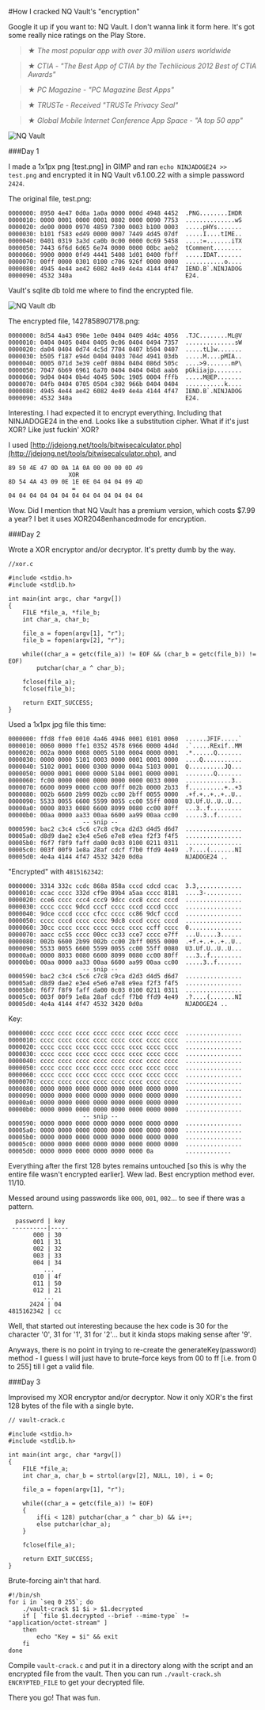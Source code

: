 #How I cracked NQ Vault's "encryption"

Google it up if you want to: NQ Vault. I don't wanna link it form here. It's got some really nice ratings on the Play Store.

>★ _The most popular app with over 30 million users worldwide_

>★ _CTIA - "The Best App of CTIA by the Techlicious 2012 Best of CTIA Awards"_

>★ _PC Magazine - "PC Magazine Best Apps"_

>★ _TRUSTe - Received "TRUSTe Privacy Seal"_

>★ _Global Mobile Internet Conference App Space - "A top 50 app"_

![NQ Vault](assets/img/nq-vault.png "NQ Vault")

###Day 1

I made a 1x1px png [test.png] in GIMP and ran `echo NINJADOGE24 >> test.png` and encrypted it in NQ Vault v6.1.00.22 with a simple password `2424`.

The original file, test.png:

    0000000: 8950 4e47 0d0a 1a0a 0000 000d 4948 4452  .PNG........IHDR
    0000010: 0000 0001 0000 0001 0802 0000 0090 7753  ..............wS
    0000020: de00 0000 0970 4859 7300 0003 b100 0003  .....pHYs.......
    0000030: b101 f583 ed49 0000 0007 7449 4d45 07df  .....I....tIME..
    0000040: 0401 0319 3a3d ca0b 0c00 0000 0c69 5458  ....:=.......iTX
    0000050: 7443 6f6d 6d65 6e74 0000 0000 00bc aeb2  tComment........
    0000060: 9900 0000 0f49 4441 5408 1d01 0400 fbff  .....IDAT.......
    0000070: 00ff 0000 0301 0100 c706 926f 0000 0000  ...........o....
    0000080: 4945 4e44 ae42 6082 4e49 4e4a 4144 4f47  IEND.B`.NINJADOG
    0000090: 4532 340a                                E24.

Vault's sqlite db told me where to find the encrypted file.

![NQ Vault db](assets/img/nq-vault-db.png "NQ Vault db")

The encrypted file, 1427858907178.png:

    0000000: 8d54 4a43 090e 1e0e 0404 0409 4d4c 4056  .TJC........ML@V
    0000010: 0404 0405 0404 0405 0c06 0404 0494 7357  ..............sW
    0000020: da04 0404 0d74 4c5d 7704 0407 b504 0407  .....tL]w.......
    0000030: b505 f187 e94d 0404 0403 704d 4941 03db  .....M....pMIA..
    0000040: 0005 071d 3e39 ce0f 0804 0404 086d 505c  ....>9.......mP\
    0000050: 7047 6b69 6961 6a70 0404 0404 04b8 aab6  pGkiiajp........
    0000060: 9d04 0404 0b4d 4045 500c 1905 0004 fffb  .....M@EP.......
    0000070: 04fb 0404 0705 0504 c302 966b 0404 0404  ...........k....
    0000080: 4945 4e44 ae42 6082 4e49 4e4a 4144 4f47  IEND.B`.NINJADOG
    0000090: 4532 340a                                E24.

Interesting. I had expected it to encrypt everything. Including that NINJADOGE24 in the end. Looks like a substitution cipher. What if it's just XOR? Like just fuckin' XOR?

I used [http://jdejong.net/tools/bitwisecalculator.php](http://jdejong.net/tools/bitwisecalculator.php), and

    89 50 4E 47 0D 0A 1A 0A 00 00 00 0D 49
                     XOR
    8D 54 4A 43 09 0E 1E 0E 04 04 04 09 4D
                      =
    04 04 04 04 04 04 04 04 04 04 04 04 04

Wow. Did I mention that NQ Vault has a premium version, which costs $7.99 a year? I bet it uses XOR2048enhancedmode for encryption.

###Day 2

Wrote a XOR encryptor and/or decryptor. It's pretty dumb by the way.

    //xor.c

    #include <stdio.h>
    #include <stdlib.h>

    int main(int argc, char *argv[])
    {
        FILE *file_a, *file_b;
        int char_a, char_b;

        file_a = fopen(argv[1], "r");
        file_b = fopen(argv[2], "r");

        while((char_a = getc(file_a)) != EOF && (char_b = getc(file_b)) != EOF)
            putchar(char_a ^ char_b);

        fclose(file_a);
        fclose(file_b);

        return EXIT_SUCCESS;
    }

Used a 1x1px jpg file this time:

    0000000: ffd8 ffe0 0010 4a46 4946 0001 0101 0060  ......JFIF.....`
    0000010: 0060 0000 ffe1 0352 4578 6966 0000 4d4d  .`.....RExif..MM
    0000020: 002a 0000 0008 0005 5100 0004 0000 0001  .*......Q.......
    0000030: 0000 0000 5101 0003 0000 0001 0001 0000  ....Q...........
    0000040: 5102 0001 0000 0300 0000 004a 5103 0001  Q..........JQ...
    0000050: 0000 0001 0000 0000 5104 0001 0000 0001  ........Q.......
    0000060: fc00 0000 0000 0000 0000 0000 0033 0000  .............3..
    0000070: 6600 0099 0000 cc00 00ff 002b 0000 2b33  f..........+..+3
    0000080: 002b 6600 2b99 002b cc00 2bff 0055 0000  .+f.+..+..+..U..
    0000090: 5533 0055 6600 5599 0055 cc00 55ff 0080  U3.Uf.U..U..U...
    00000a0: 0000 8033 0080 6600 8099 0080 cc00 80ff  ...3..f.........
    00000b0: 00aa 0000 aa33 00aa 6600 aa99 00aa cc00  .....3..f.......
                         -- snip --
    0000590: bac2 c3c4 c5c6 c7c8 c9ca d2d3 d4d5 d6d7  ................
    00005a0: d8d9 dae2 e3e4 e5e6 e7e8 e9ea f2f3 f4f5  ................
    00005b0: f6f7 f8f9 faff da00 0c03 0100 0211 0311  ................
    00005c0: 003f 00f9 1e8a 28af cdcf f7b0 ffd9 4e49  .?....(.......NI
    00005d0: 4e4a 4144 4f47 4532 3420 0d0a            NJADOGE24 ..

"Encrypted" with `4815162342`:

    0000000: 3314 332c ccdc 868a 858a cccd cdcd ccac  3.3,............
    0000010: ccac cccc 332d cf9e 89b4 a5aa cccc 8181  ....3-..........
    0000020: cce6 cccc ccc4 ccc9 9dcc ccc8 cccc cccd  ................
    0000030: cccc cccc 9dcd cccf cccc cccd cccd cccc  ................
    0000040: 9dce cccd cccc cfcc cccc cc86 9dcf cccd  ................
    0000050: cccc cccd cccc cccc 9dc8 cccd cccc cccd  ................
    0000060: 30cc cccc cccc cccc cccc cccc ccff cccc  0...............
    0000070: aacc cc55 cccc 00cc cc33 cce7 cccc e7ff  ...U.....3......
    0000080: 002b 6600 2b99 002b cc00 2bff 0055 0000  .+f.+..+..+..U..
    0000090: 5533 0055 6600 5599 0055 cc00 55ff 0080  U3.Uf.U..U..U...
    00000a0: 0000 8033 0080 6600 8099 0080 cc00 80ff  ...3..f.........
    00000b0: 00aa 0000 aa33 00aa 6600 aa99 00aa cc00  .....3..f.......
                         -- snip --
    0000590: bac2 c3c4 c5c6 c7c8 c9ca d2d3 d4d5 d6d7  ................
    00005a0: d8d9 dae2 e3e4 e5e6 e7e8 e9ea f2f3 f4f5  ................
    00005b0: f6f7 f8f9 faff da00 0c03 0100 0211 0311  ................
    00005c0: 003f 00f9 1e8a 28af cdcf f7b0 ffd9 4e49  .?....(.......NI
    00005d0: 4e4a 4144 4f47 4532 3420 0d0a            NJADOGE24 ..

Key:

    0000000: cccc cccc cccc cccc cccc cccc cccc cccc  ................
    0000010: cccc cccc cccc cccc cccc cccc cccc cccc  ................
    0000020: cccc cccc cccc cccc cccc cccc cccc cccc  ................
    0000030: cccc cccc cccc cccc cccc cccc cccc cccc  ................
    0000040: cccc cccc cccc cccc cccc cccc cccc cccc  ................
    0000050: cccc cccc cccc cccc cccc cccc cccc cccc  ................
    0000060: cccc cccc cccc cccc cccc cccc cccc cccc  ................
    0000070: cccc cccc cccc cccc cccc cccc cccc cccc  ................
    0000080: 0000 0000 0000 0000 0000 0000 0000 0000  ................
    0000090: 0000 0000 0000 0000 0000 0000 0000 0000  ................
    00000a0: 0000 0000 0000 0000 0000 0000 0000 0000  ................
    00000b0: 0000 0000 0000 0000 0000 0000 0000 0000  ................
                         -- snip --
    0000590: 0000 0000 0000 0000 0000 0000 0000 0000  ................
    00005a0: 0000 0000 0000 0000 0000 0000 0000 0000  ................
    00005b0: 0000 0000 0000 0000 0000 0000 0000 0000  ................
    00005c0: 0000 0000 0000 0000 0000 0000 0000 0000  ................
    00005d0: 0000 0000 0000 0000 0000 0000 0a         .............

Everything after the first 128 bytes remains untouched [so this is why the entire file wasn't encrypted earlier]. Wew lad. Best encryption method ever. 11/10.

Messed around using passwords like `000`, `001`, `002`... to see if there was a pattern.

      password | key
     ----------|-----
           000 | 30
           001 | 31
           002 | 32
           003 | 33
           004 | 34
              ...
           010 | 4f
           011 | 50
           012 | 21
              ...
          2424 | 04
    4815162342 | cc

Well, that started out interesting because the hex code is 30 for the character '0', 31 for '1', 31 for '2'... but it kinda stops making sense after '9'.

Anyways, there is no point in trying to re-create the generateKey(password) method - I guess I will just have to brute-force keys from 00 to ff [i.e. from 0 to 255] till I get a valid file.

###Day 3

Improvised my XOR encryptor and/or decryptor. Now it only XOR's the first 128 bytes of the file with a single byte.

    // vault-crack.c

    #include <stdio.h>
    #include <stdlib.h>

    int main(int argc, char *argv[])
    {
        FILE *file_a;
        int char_a, char_b = strtol(argv[2], NULL, 10), i = 0;

        file_a = fopen(argv[1], "r");

        while((char_a = getc(file_a)) != EOF)
        {
            if(i < 128) putchar(char_a ^ char_b) && i++;
            else putchar(char_a);
        }

        fclose(file_a);

        return EXIT_SUCCESS;
    }

Brute-forcing ain't that hard.

    #!/bin/sh
    for i in `seq 0 255`; do
        ./vault-crack $1 $i > $1.decrypted
        if [ `file $1.decrypted --brief --mime-type` != "application/octet-stream" ]
        then
            echo "Key = $i" && exit
        fi
    done

Compile `vault-crack.c` and put it in a directory along with the script and an encrypted file from the vault. Then you can run `./vault-crack.sh ENCRYPTED_FILE` to get your decrypted file.

There you go! That was fun.
